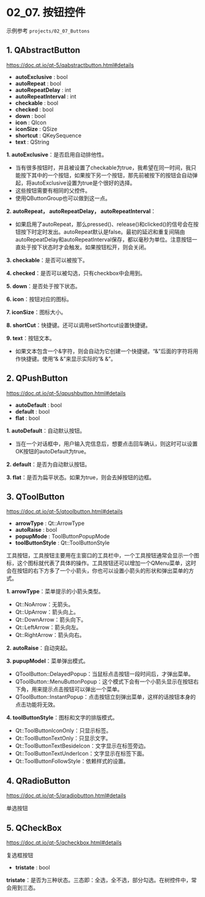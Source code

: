 # 02_07. 按钮控件

示例参考 `projects/02_07_Buttons` 

## 1. QAbstractButton

https://doc.qt.io/qt-5/qabstractbutton.html#details

- **autoExclusive** : bool
- **autoRepeat** : bool
- **autoRepeatDelay** : int
- **autoRepeatInterval** : int
- **checkable** : bool
- **checked** : bool
- **down** : bool
- **icon** : QIcon
- **iconSize** : QSize
- **shortcut** : QKeySequence
- **text** : QString

**1. autoExclusive**：是否启用自动排他性。

- 当有很多按钮时，并且被设置了checkable为true，我希望在同一时间，我只能按下其中的一个按钮，如果按下另一个按钮，那先前被按下的按钮会自动弹起，将autoExclusive设置为true是个很好的选择。
- 这些按钮需要有相同的父控件。
- 使用QButtonGroup也可以做到这一点。

**2. autoRepeat， autoRepeatDelay， autoRepeatInterval**：

- 如果启用了autoRepeat，那么pressed()、release()和clicked()的信号会在按钮按下时定时发出。autoRepeat默认是false。最初的延迟和重复间隔由autoRepeatDelay和autoRepeatInterval保存，都以毫秒为单位。注意按钮一直处于按下状态时才会触发。如果按钮松开，则会关闭。

**3. checkable**：是否可以被按下。

**4. checked**：是否可以被勾选，只有checkbox中会用到。

**5. down**：是否处于按下状态。

**6. icon**：按钮对应的图标。

**7. iconSize**：图标大小。

**8. shortCut**：快捷键。还可以调用setShortcut设置快捷键。

**9. text**：按钮文本。

- 如果文本包含一个&字符，则会自动为它创建一个快捷键。“&”后面的字符将用作快捷键。使用“& &”来显示实际的“& &”。

## 2. QPushButton

https://doc.qt.io/qt-5/qpushbutton.html#details

- **autoDefault** : bool
- **default** : bool
- **flat** : bool

**1. autoDefault**：自动默认按钮。

- 当在一个对话框中，用户输入完信息后，想要点击回车确认，则这时可以设置OK按钮的autoDefault为true。

**2. default**：是否为自动默认按钮。

**3. flat**：是否为扁平状态。如果为true，则会去掉按钮的边框。

## 3. QToolButton

https://doc.qt.io/qt-5/qtoolbutton.html#details

- **arrowType** : Qt::ArrowType
- **autoRaise** : bool
- **popupMode** : ToolButtonPopupMode
- **toolButtonStyle** : Qt::ToolButtonStyle

工具按钮，工具按钮主要用在主窗口的工具栏中，一个工具按钮通常会显示一个图标，这个图标就代表了具体的操作。工具按钮还可以增加一个QMenu菜单，这时会在按钮的右下方多了一个小箭头，你也可以设置小箭头的形状和弹出菜单的方式。

**1. arrowType**：菜单提示的小箭头类型。

- Qt::NoArrow：无箭头。
- Qt::UpArrow：箭头向上。
- Qt::DownArrow：箭头向下。
- Qt::LeftArrow：箭头向左。
- Qt::RightArrow：箭头向右。

**2. autoRaise**：自动突起。

**3. pupupModel**：菜单弹出模式。

- QToolButton::DelayedPopup：当鼠标点击按钮一段时间后，才弹出菜单。
- QToolButton::MenuButtonPopup：这个模式下会有一个小箭头显示在按钮右下角，用来提示点击按钮可以弹出一个菜单。
- QToolButton::InstantPopup：点击按钮立刻弹出菜单，这样的话按钮本身的点击功能将无效。

**4. toolButtonStyle**：图标和文字的排版模式。

- Qt::ToolButtonIconOnly：只显示标签。
- Qt::ToolButtonTextOnly：只显示文字。
- Qt::ToolButtonTextBesideIcon：文字显示在标签旁边。
- Qt::ToolButtonTextUnderIcon：文字显示在标签下面。
- Qt::ToolButtonFollowStyle：依赖样式的设置。

## 4. QRadioButton

https://doc.qt.io/qt-5/qradiobutton.html#details

单选按钮

## 5. QCheckBox

https://doc.qt.io/qt-5/qcheckbox.html#details

复选框按钮

- **tristate** : bool

**tristate**：是否为三种状态。三态即：全选，全不选，部分勾选。在树控件中，常会用到三态。